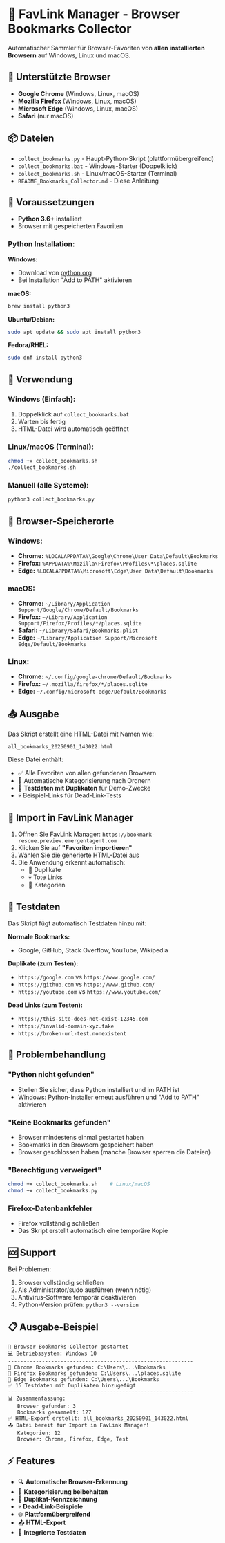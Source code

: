 # 🔖 FavLink Manager - Browser Bookmarks Collector

Automatischer Sammler für Browser-Favoriten von **allen installierten Browsern** auf Windows, Linux und macOS.

## 🚀 Unterstützte Browser

- **Google Chrome** (Windows, Linux, macOS)
- **Mozilla Firefox** (Windows, Linux, macOS)
- **Microsoft Edge** (Windows, Linux, macOS)
- **Safari** (nur macOS)

## 📦 Dateien

- `collect_bookmarks.py` - Haupt-Python-Skript (plattformübergreifend)
- `collect_bookmarks.bat` - Windows-Starter (Doppelklick)
- `collect_bookmarks.sh` - Linux/macOS-Starter (Terminal)
- `README_Bookmarks_Collector.md` - Diese Anleitung

## 🔧 Voraussetzungen

- **Python 3.6+** installiert
- Browser mit gespeicherten Favoriten

### Python Installation:

**Windows:**
- Download von [python.org](https://www.python.org/downloads/)
- Bei Installation "Add to PATH" aktivieren

**macOS:**
```bash
brew install python3
```

**Ubuntu/Debian:**
```bash
sudo apt update && sudo apt install python3
```

**Fedora/RHEL:**
```bash
sudo dnf install python3
```

## 🚀 Verwendung

### Windows (Einfach):
1. Doppelklick auf `collect_bookmarks.bat`
2. Warten bis fertig
3. HTML-Datei wird automatisch geöffnet

### Linux/macOS (Terminal):
```bash
chmod +x collect_bookmarks.sh
./collect_bookmarks.sh
```

### Manuell (alle Systeme):
```bash
python3 collect_bookmarks.py
```

## 📁 Browser-Speicherorte

### Windows:
- **Chrome:** `%LOCALAPPDATA%\Google\Chrome\User Data\Default\Bookmarks`
- **Firefox:** `%APPDATA%\Mozilla\Firefox\Profiles\*\places.sqlite`
- **Edge:** `%LOCALAPPDATA%\Microsoft\Edge\User Data\Default\Bookmarks`

### macOS:
- **Chrome:** `~/Library/Application Support/Google/Chrome/Default/Bookmarks`
- **Firefox:** `~/Library/Application Support/Firefox/Profiles/*/places.sqlite`
- **Safari:** `~/Library/Safari/Bookmarks.plist`
- **Edge:** `~/Library/Application Support/Microsoft Edge/Default/Bookmarks`

### Linux:
- **Chrome:** `~/.config/google-chrome/Default/Bookmarks`
- **Firefox:** `~/.mozilla/firefox/*/places.sqlite`
- **Edge:** `~/.config/microsoft-edge/Default/Bookmarks`

## 📤 Ausgabe

Das Skript erstellt eine HTML-Datei mit Namen wie:
```
all_bookmarks_20250901_143022.html
```

Diese Datei enthält:
- ✅ Alle Favoriten von allen gefundenen Browsern
- 📁 Automatische Kategorisierung nach Ordnern
- 🧪 **Testdaten mit Duplikaten** für Demo-Zwecke
- 💀 Beispiel-Links für Dead-Link-Tests

## 🎯 Import in FavLink Manager

1. Öffnen Sie FavLink Manager: `https://bookmark-rescue.preview.emergentagent.com`
2. Klicken Sie auf **"Favoriten importieren"**
3. Wählen Sie die generierte HTML-Datei aus
4. Die Anwendung erkennt automatisch:
   - 🔄 Duplikate
   - 💀 Tote Links
   - 📁 Kategorien

## 🧪 Testdaten

Das Skript fügt automatisch Testdaten hinzu mit:

**Normale Bookmarks:**
- Google, GitHub, Stack Overflow, YouTube, Wikipedia

**Duplikate (zum Testen):**
- `https://google.com` vs `https://www.google.com/`
- `https://github.com` vs `https://www.github.com/`
- `https://youtube.com` vs `https://www.youtube.com/`

**Dead Links (zum Testen):**
- `https://this-site-does-not-exist-12345.com`
- `https://invalid-domain-xyz.fake`
- `https://broken-url-test.nonexistent`

## 🔧 Problembehandlung

### "Python nicht gefunden"
- Stellen Sie sicher, dass Python installiert und im PATH ist
- Windows: Python-Installer erneut ausführen und "Add to PATH" aktivieren

### "Keine Bookmarks gefunden"
- Browser mindestens einmal gestartet haben
- Bookmarks in den Browsern gespeichert haben
- Browser geschlossen haben (manche Browser sperren die Dateien)

### "Berechtigung verweigert"
```bash
chmod +x collect_bookmarks.sh    # Linux/macOS
chmod +x collect_bookmarks.py
```

### Firefox-Datenbankfehler
- Firefox vollständig schließen
- Das Skript erstellt automatisch eine temporäre Kopie

## 🆘 Support

Bei Problemen:
1. Browser vollständig schließen
2. Als Administrator/sudo ausführen (wenn nötig)
3. Antivirus-Software temporär deaktivieren
4. Python-Version prüfen: `python3 --version`

## 📋 Ausgabe-Beispiel

```
🚀 Browser Bookmarks Collector gestartet
💻 Betriebssystem: Windows 10
------------------------------------------------------------
📁 Chrome Bookmarks gefunden: C:\Users\...\Bookmarks
📁 Firefox Bookmarks gefunden: C:\Users\...\places.sqlite
📁 Edge Bookmarks gefunden: C:\Users\...\Bookmarks
✅ 15 Testdaten mit Duplikaten hinzugefügt
------------------------------------------------------------
📊 Zusammenfassung:
   Browser gefunden: 3
   Bookmarks gesammelt: 127
✅ HTML-Export erstellt: all_bookmarks_20250901_143022.html
📤 Datei bereit für Import in FavLink Manager!
   Kategorien: 12
   Browser: Chrome, Firefox, Edge, Test
```

## ⚡ Features

- 🔍 **Automatische Browser-Erkennung**
- 📁 **Kategorisierung beibehalten**
- 🔄 **Duplikat-Kennzeichnung**
- 💀 **Dead-Link-Beispiele**
- 🌐 **Plattformübergreifend**
- 📤 **HTML-Export**
- 🧪 **Integrierte Testdaten**